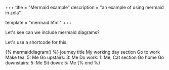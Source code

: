 +++ title = "Mermaid example" description = "an example of using mermaid in zola"

template = "mermaid.html" +++

Let's see can we include mermaid diagrams?

Let's use a shortcode for this.

{% mermaiddiagram() %} journey title My working day section Go to work Make tea: 5: Me Go upstairs: 3: Me Do work: 1: Me, Cat section Go home Go downstairs: 5: Me Sit down: 5: Me {% end %}